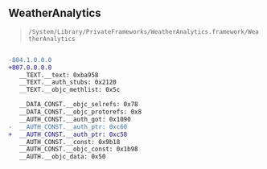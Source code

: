 ## WeatherAnalytics

> `/System/Library/PrivateFrameworks/WeatherAnalytics.framework/WeatherAnalytics`

```diff

-804.1.0.0.0
+807.0.0.0.0
   __TEXT.__text: 0xba958
   __TEXT.__auth_stubs: 0x2120
   __TEXT.__objc_methlist: 0x5c

   __DATA_CONST.__objc_selrefs: 0x78
   __DATA_CONST.__objc_protorefs: 0x8
   __AUTH_CONST.__auth_got: 0x1090
-  __AUTH_CONST.__auth_ptr: 0xc60
+  __AUTH_CONST.__auth_ptr: 0xc58
   __AUTH_CONST.__const: 0x9b18
   __AUTH_CONST.__objc_const: 0x1b98
   __AUTH.__objc_data: 0x50

```
